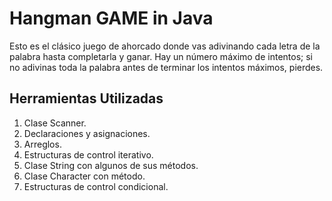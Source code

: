 # Hangman GAME in Java
Esto es el clásico juego de ahorcado donde vas adivinando cada letra de la palabra hasta completarla y ganar. Hay un número máximo de intentos; si no adivinas toda la palabra antes de terminar los intentos máximos, pierdes.

## Herramientas Utilizadas
1. Clase Scanner.
2. Declaraciones y asignaciones.
3. Arreglos.
4. Estructuras de control iterativo.
5. Clase String con algunos de sus métodos.
6. Clase Character con método.
7. Estructuras de control condicional.
